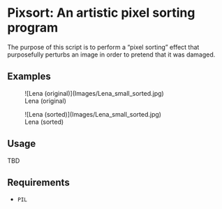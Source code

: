 Pixsort: An artistic pixel sorting program
==========================================

The purpose of this script is to perform a &ldquo;pixel sorting&rdquo;
effect that purposefully perturbs an image in order to pretend that it
was damaged.

Examples
--------

<figure>
![Lena (original)](Images/Lena_small_sorted.jpg)
  <figcaption>Lena (original)</figcaption>
</figure>

<figure>
![Lena (sorted)](Images/Lena_small_sorted.jpg)
  <figcaption>Lena (sorted)</figcaption>
</figure>

Usage
-----

TBD

Requirements
------------

- `PIL`
